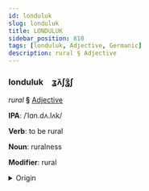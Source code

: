 ```yaml
---
id: londuluk
slug: londuluk
title: LONDULUK
sidebar_position: 810
tags: [londuluk, Adjective, Germanic]
description: rural § Adjective
---
```


### londuluk&emsp;<span kind="abugida">ʓ̃ʌʃʓ̑ʃ</span>

*rural* **§** [Adjective](../../tags/Adjective)

**IPA**: /ˈlɑn.dʌ.lʌk/

**Verb**: to be rural

**Noun**: ruralness

**Modifier**: rural

<details>
    <summary>Origin</summary>
    Dutch landelijk /ˈlɑndələk/<br/>
    <em>Germanic Language Family</em>
</details>